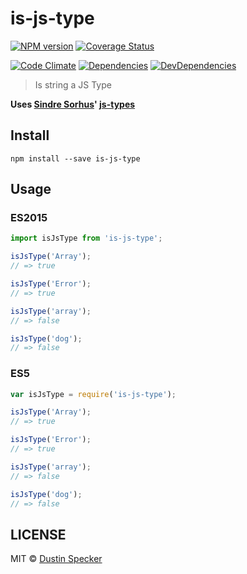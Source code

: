 # is-js-type
[![NPM version](https://badge.fury.io/js/is-js-type.svg)](https://badge.fury.io/js/is-js-type) [![Coverage Status](https://img.shields.io/coveralls/dustinspecker/is-js-type.svg)](https://coveralls.io/r/dustinspecker/is-js-type?branch=master)

[![Code Climate](https://codeclimate.com/github/dustinspecker/is-js-type/badges/gpa.svg)](https://codeclimate.com/github/dustinspecker/is-js-type) [![Dependencies](https://david-dm.org/dustinspecker/is-js-type.svg)](https://david-dm.org/dustinspecker/is-js-type/#info=dependencies&view=table) [![DevDependencies](https://david-dm.org/dustinspecker/is-js-type/dev-status.svg)](https://david-dm.org/dustinspecker/is-js-type/#info=devDependencies&view=table)

> Is string a JS Type

**Uses [Sindre Sorhus](https://github.com/sindresorhus)' [js-types](https://github.com/sindresorhus/js-types)**

## Install
```
npm install --save is-js-type
```

## Usage
### ES2015
```javascript
import isJsType from 'is-js-type';

isJsType('Array');
// => true

isJsType('Error');
// => true

isJsType('array');
// => false

isJsType('dog');
// => false
```

### ES5
```javascript
var isJsType = require('is-js-type');

isJsType('Array');
// => true

isJsType('Error');
// => true

isJsType('array');
// => false

isJsType('dog');
// => false
```

## LICENSE
MIT © [Dustin Specker](https://github.com/dustinspecker)
